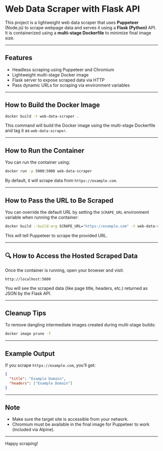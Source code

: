 # Web Data Scraper with Flask API

This project is a lightweight web data scraper that uses **Puppeteer** (Node.js) to scrape webpage data and serves it using a **Flask (Python)** API. It is containerized using a **multi-stage Dockerfile** to minimize final image size.

---

## Features

- Headless scraping using Puppeteer and Chromium
- Lightweight multi-stage Docker image
- Flask server to expose scraped data via HTTP
- Pass dynamic URLs for scraping via environment variables

---

## How to Build the Docker Image

```bash
docker build -t web-data-scraper .
```

This command will build the Docker image using the multi-stage Dockerfile and tag it as `web-data-scraper`.

---

## How to Run the Container

You can run the container using:

```bash
docker run -p 5000:5000 web-data-scraper
```

By default, it will scrape data from `https://example.com`.

---

## How to Pass the URL to Be Scraped

You can override the default URL by setting the `SCRAPE_URL` environment variable when running the container:

```bash
docker build --build-arg SCRAPE_URL="https://example.com" -t web-data-scraper .
```

This will tell Puppeteer to scrape the provided URL.

---

## 🔍 How to Access the Hosted Scraped Data

Once the container is running, open your browser and visit:

```
http://localhost:5000
```

You will see the scraped data (like page title, headers, etc.) returned as JSON by the Flask API.

---

## Cleanup Tips

To remove dangling intermediate images created during multi-stage builds:

```bash
docker image prune -f
```

---

## Example Output

If you scrape `https://example.com`, you’ll get:

```json
{
  "title": "Example Domain",
  "headers": ["Example Domain"]
}
```

---

## Note

- Make sure the target site is accessible from your network.
- Chromium must be available in the final image for Puppeteer to work (included via Alpine).

---

Happy scraping!
